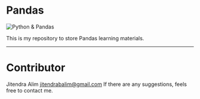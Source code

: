 # Pandas

![Python & Pandas](https://cdn.analyticsvidhya.com/wp-content/uploads/2018/03/pandas.jpg "Python & Pandas")

This is my repository to store Pandas learning materials.

---
# Contributor
Jitendra Alim <jitendrabalim@gmail.com>
If there are any suggestions, feels free to contact me.

